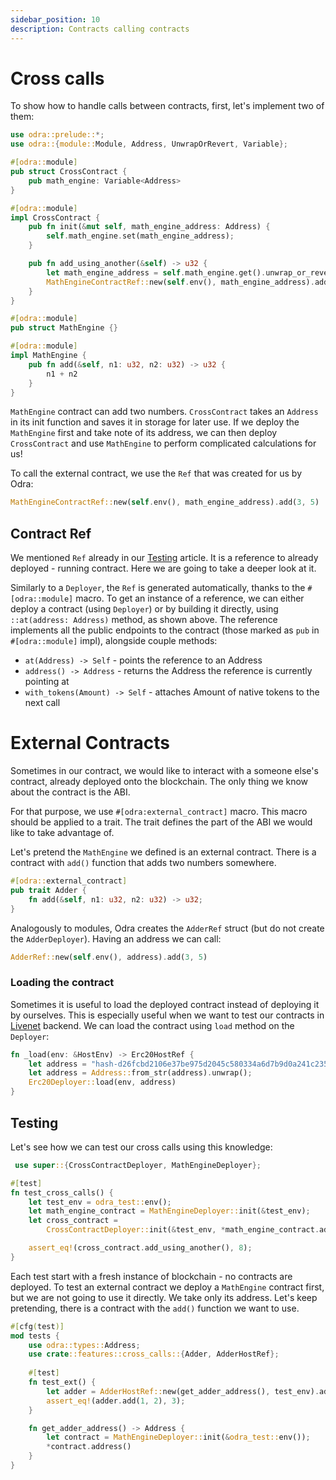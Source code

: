 ```yaml
---
sidebar_position: 10
description: Contracts calling contracts
---
```


# Cross calls

To show how to handle calls between contracts, first, let's implement two of them:

```rust title="examples/src/features/cross_calls.rs"
use odra::prelude::*;
use odra::{module::Module, Address, UnwrapOrRevert, Variable};

#[odra::module]
pub struct CrossContract {
    pub math_engine: Variable<Address>
}

#[odra::module]
impl CrossContract {
    pub fn init(&mut self, math_engine_address: Address) {
        self.math_engine.set(math_engine_address);
    }

    pub fn add_using_another(&self) -> u32 {
        let math_engine_address = self.math_engine.get().unwrap_or_revert(&self.env());
        MathEngineContractRef::new(self.env(), math_engine_address).add(3, 5)
    }
}

#[odra::module]
pub struct MathEngine {}

#[odra::module]
impl MathEngine {
    pub fn add(&self, n1: u32, n2: u32) -> u32 {
        n1 + n2
    }
}
```
`MathEngine` contract can add two numbers. `CrossContract` takes an `Address` in its init function and saves it in
storage for later use. If we deploy the `MathEngine` first and take note of its address, we can then deploy
`CrossContract` and use `MathEngine` to perform complicated calculations for us!

To call the external contract, we use the `Ref` that was created for us by Odra:

```rust title="examples/src/features/cross_calls.rs"
MathEngineContractRef::new(self.env(), math_engine_address).add(3, 5)
```

## Contract Ref
We mentioned `Ref` already in our [Testing](07-testing.md) article.
It is a reference to already deployed - running contract.
Here we are going to take a deeper look at it.

Similarly to a `Deployer`, the `Ref` is generated automatically, thanks to the `#[odra::module]` macro.
To get an instance of a reference, we can either deploy a contract (using `Deployer`) or by building it
directly, using `::at(address: Address)` method, as shown above.
The reference implements all the public endpoints to the contract (those marked as `pub` in `#[odra::module]`
impl), alongside couple methods:

- `at(Address) -> Self` - points the reference to an Address
- `address() -> Address` - returns the Address the reference is currently pointing at
- `with_tokens(Amount) -> Self` - attaches Amount of native tokens to the next call

# External Contracts
Sometimes in our contract, we would like to interact with a someone else's contract, already deployed onto the blockchain. The only thing we know about the contract is the ABI.

For that purpose, we use `#[odra:external_contract]` macro. This macro should be applied to a trait. The trait defines the part of the ABI we would like to take advantage of.

Let's pretend the `MathEngine` we defined is an external contract. There is a contract with `add()` function that adds two numbers somewhere.

```rust title="examples/src/features/cross_calls.rs"
#[odra::external_contract]
pub trait Adder {
    fn add(&self, n1: u32, n2: u32) -> u32;
}
```

Analogously to modules, Odra creates the `AdderRef` struct (but do not create the `AdderDeployer`). Having an address we can call:

```rust title="examples/src/features/cross_calls.rs"
AdderRef::new(self.env(), address).add(3, 5)
```

### Loading the contract
Sometimes it is useful to load the deployed contract instead of deploying it by ourselves. This is especially useful when we want to test
our contracts in [Livenet](../backends/04-livenet.md) backend. We can load the contract using `load` method on the `Deployer`:

```rust title="examples/bin/erc20_on_livenet.rs"
fn _load(env: &HostEnv) -> Erc20HostRef {
    let address = "hash-d26fcbd2106e37be975d2045c580334a6d7b9d0a241c2358a4db970dfd516945";
    let address = Address::from_str(address).unwrap();
    Erc20Deployer::load(env, address)
}
```

## Testing
Let's see how we can test our cross calls using this knowledge:

```rust title="examples/src/features/cross_calls.rs"
 use super::{CrossContractDeployer, MathEngineDeployer};

#[test]
fn test_cross_calls() {
    let test_env = odra_test::env();
    let math_engine_contract = MathEngineDeployer::init(&test_env);
    let cross_contract =
        CrossContractDeployer::init(&test_env, *math_engine_contract.address());

    assert_eq!(cross_contract.add_using_another(), 8);
}
```

Each test start with a fresh instance of blockchain - no contracts are deployed. To test an external contract we deploy a `MathEngine` contract first, but we are not going to use it directly. We take only its address. Let's keep pretending, there is a contract with the `add()` function we want to use.

```rust title="examples/src/features/cross_calls.rs"
#[cfg(test)]
mod tests {
    use odra::types::Address;
    use crate::features::cross_calls::{Adder, AdderHostRef};
    
    #[test]
    fn test_ext() {
        let adder = AdderHostRef::new(get_adder_address(), test_env).add(3, 5)
        assert_eq!(adder.add(1, 2), 3);
    }

    fn get_adder_address() -> Address {
        let contract = MathEngineDeployer::init(&odra_test::env());
        *contract.address()
    }
}
```

